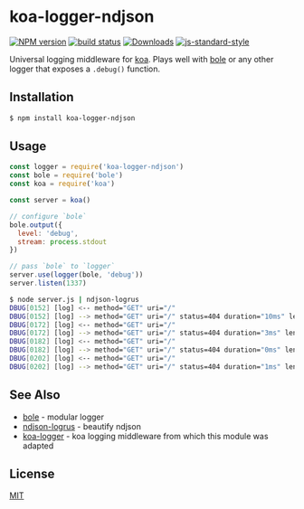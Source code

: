 # koa-logger-ndjson
[![NPM version][npm-image]][npm-url]
[![build status][travis-image]][travis-url]
[![Downloads][downloads-image]][downloads-url]
[![js-standard-style][standard-image]][standard-url]

Universal logging middleware for [koa](https://github.com/koajs/koa). Plays
well with [bole](https://github.com/rvagg/bole) or any other logger that
exposes a `.debug()` function.

## Installation
```bash
$ npm install koa-logger-ndjson
```

## Usage
```js
const logger = require('koa-logger-ndjson')
const bole = require('bole')
const koa = require('koa')

const server = koa()

// configure `bole`
bole.output({
  level: 'debug',
  stream: process.stdout
})

// pass `bole` to `logger`
server.use(logger(bole, 'debug'))
server.listen(1337)
```
```sh
$ node server.js | ndjson-logrus
DBUG[0152] [log] <-- method="GET" uri="/"
DBUG[0152] [log] --> method="GET" uri="/" status=404 duration="10ms" length="-"
DBUG[0172] [log] <-- method="GET" uri="/"
DBUG[0172] [log] --> method="GET" uri="/" status=404 duration="3ms" length="-"
DBUG[0182] [log] <-- method="GET" uri="/"
DBUG[0182] [log] --> method="GET" uri="/" status=404 duration="0ms" length="-"
DBUG[0202] [log] <-- method="GET" uri="/"
DBUG[0202] [log] --> method="GET" uri="/" status=404 duration="1ms" length="-"
```

## See Also
- [bole](https://github.com/rvagg/bole) - modular logger
- [ndjson-logrus](https://github.com/yoshuawuyts/ndjson-logrus) - beautify ndjson
- [koa-logger](https://github.com/koajs/koa-logger) - koa logging middleware
    from which this module was adapted

## License
[MIT](https://tldrlegal.com/license/mit-license)

[npm-image]: https://img.shields.io/npm/v/koa-logger-ndjson.svg?style=flat-square
[npm-url]: https://npmjs.org/package/koa-logger-ndjson
[travis-image]: https://img.shields.io/travis/yoshuawuyts/koa-logger-ndjson.svg?style=flat-square
[travis-url]: https://travis-ci.org/yoshuawuyts/koa-logger-ndjson
[downloads-image]: http://img.shields.io/npm/dm/koa-logger-ndjson.svg?style=flat-square
[downloads-url]: https://npmjs.org/package/koa-logger-ndjson
[standard-image]: https://img.shields.io/badge/code%20style-standard-brightgreen.svg?style=flat-square
[standard-url]: https://github.com/feross/standard
